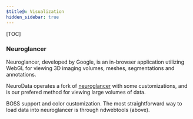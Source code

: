 ```yaml
---
$title@: Visualization
hidden_sidebar: true
---
```


[TOC]

### Neuroglancer

Neuroglancer, developed by Google, is an in-browser application utilizing WebGL for viewing 3D imaging volumes, meshes, segmentations and annotations.

NeuroData operates a fork of [neuroglancer](https://github.com/neurodata/neuroglancer) with some customizations, and is our prefered method for viewing large volumes of data.



BOSS support and color customization.  The most straightforward way to load data into neuroglancer is through ndwebtools (above).